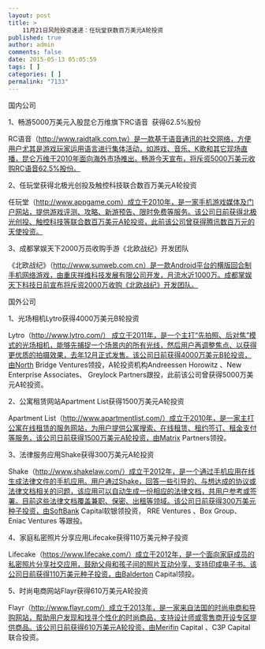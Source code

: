 ```yaml
---
layout: post
title: >
    11月21日风险投资速递：任玩堂获数百万美元A轮投资
published: true
author: admin
comments: false
date: 2015-05-13 05:05:59
tags: [ ]
categories: [ ]
permalink: "7133"
---
```



国内公司

1、畅游5000万美元入股昆仑万维旗下RC语音  获得62.5%股份

RC语音（http://www.raidtalk.com.tw）是一款基于语音通讯的社交网络，方便用户尤其是游戏玩家运用语言进行集体活动，如游戏、音乐、K歌和其它现场直播，昆仑万维于2010年面向海外市场推出。畅游今天宣布，将斥资5000万美元收购RC语音62.5%股份。

2、任玩堂获得北极光创投及触控科技联合数百万美元A轮投资

任玩堂（http://www.appgame.com）成立于2010年，是一家手机游戏媒体及门户网站，提供游戏评测、攻略、新游预告、限时免费等服务。该公司日前获得北极光创投、触控科技等联合数百万美元A轮投资，此前该公司曾获得腾讯数百万元的天使投资。

3、成都掌娱天下2000万员收购手游《北欧战纪》开发团队

《北欧战纪》（http://www.sunweb.com.cn）是一款Android平台的横版回合制手机网络游戏，由重庆祥维科技发展有限公司开发，月流水近1000万。成都掌娱天下科技日前宣布将斥资2000万收购《北欧战纪》开发团队。

国外公司

1、光场相机Lytro获得4000万美元B轮投资

Lytro（http://www.lytro.com/） 成立于2011年，是一个主打“先拍照、后对焦”模式的光场相机，能够先捕捉一个场景内的所有光线，然后用户再调整焦点、以获得更优质的拍摄效果，去年12月正式发售。该公司日前获得4000万美元B轮投资，由North Bridge Ventures领投，A轮投资机构Andreessen Horowitz 、New Enterprise Associates、 Greylock Partners跟投，此前该公司曾获得5000万美元A轮投资。

2、公寓租赁网站Apartment List获得1500万美元A轮投资

Apartment List（http://www.apartmentlist.com/）成立于2010年，是一家主打公寓在线租赁的服务网站，为用户提供公寓搜索、在线租赁、租约签订、租金支付等服务，该公司日前获得1500万美元A轮投资，由Matrix Partners领投。

3、法律服务应用Shake获得300万美元A轮投资

Shake（http://www.shakelaw.com/）成立于2012年，是一个通过手机应用在线生成法律文件的手机应用。用户通过Shake，回答一些引导的、与想达成的协议或法律文档相关的问题，该应用可以自动生成一份相应的法律文档，共用户参考或签署。目前这些法律文档覆盖兼职、保密、出租等领域。该公司日前获得300万美元种子投资，由SoftBank Capital软银领投资， RRE Ventures 、Box Group、 Eniac Ventures 等跟投。

4、家庭私密照片分享应用Lifecake获得110万美元种子投资

Lifecake（https://www.lifecake.com/）成立于2012年，是一个面向家庭成员的私密照片分享社交应用，鼓励父母和孩子间的照片互动分享，支持印成电子书。该公司日前获得110万美元种子投资，由Balderton Capital领投。

5、时尚电商网站Flayr获得610万美元A轮投资

Flayr（http://www.flayr.com/）成立于2013年，是一家来自法国的时尚电商和导购网站，帮助用户发现和找寻个性化的时尚商品，支持设计师或零售商开设专区提供商品。该公司日前获得610万美元A轮投资，由Merifin Capital 、C3P Capital联合投资。